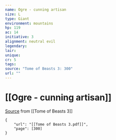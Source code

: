 ```yaml
---
name: Ogre - cunning artisan
size: L
type: Giant
environment: mountains
hp: 119
ac: 14
initiative: 3
alignment: neutral evil
legendary: 
lair: 
unique: 
cr: 5
tags: 
source: "Tome of Beasts 3: 300"
url: ""
---
```

# [[Ogre - cunning artisan]]

[Source](zotero://open-pdf/library/items/BLGR9HVR?page=300) from [[Tome of Beasts 3]]

```pdf
{
	"url": "[[Tome of Beasts 3.pdf]]",
	"page": [300]
}
```

